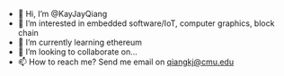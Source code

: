 - 👋 Hi, I’m @KayJayQiang
- 👀 I’m interested in embedded software/IoT, computer graphics, block chain
- 🌱 I’m currently learning ethereum
- 💞️ I’m looking to collaborate on...
- 📫 How to reach me? Send me email on qiangkj@cmu.edu

<!---
KayJayQ/KayJayQ is a ✨ special ✨ repository because its `README.md` (this file) appears on your GitHub profile.
You can click the Preview link to take a look at your changes.
--->
